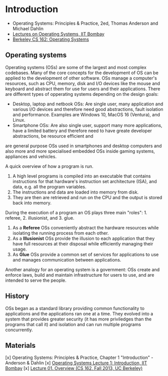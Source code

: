 # Introduction

- Operating Systems: Principles & Practice, 2ed, Thomas Anderson and Michael Dahlin
- [Lectures on Operating Systems, IIT Bombay](https://www.cse.iitb.ac.in/~mythili/os/)
- [Berkeley CS 162: Operating Systems](https://www.youtube.com/playlist?list=PLRdybCcWDFzCag9A0h1m9QYaujD0xefgM)

## Operating systems

Operating systems (OSs) are some of the largest and most complex codebases. Many of the core concepts for the development of OS can be applied to the development of other software. OSs manage a computer's resources, such as CPU, memory, disk and I/O devices like the mouse and keyboard and abstract them for use for users and their applications. There are different types of opperating systems depending on the design goals:

- Desktop, laptop and netbook OSs: Are single user, many application and various I/O devices and therefore need good abstractions, fault isolation and performance. Examples are Windows 10, MacOS 16 (Ventura), and Linux.
- Smartphone OSs: Are also single user, support many more applications, have a limited battery and therefore need to have greate developer abstractions, be resource efficient and

are general purpose OSs used in smartphones and desktop computers and also more and more specialised embedded OSs inside gaming systems, appliances and vehicles. 

A quick overview of how a program is run.

1. A high level programs is compiled into an executable that contains instructions for that hardware's instruction set architecture (ISA), and data, e.g. all the program variables.
2. The instructions and data are loaded into memory from disk.
3. They are then are retrieved and run on the CPU and the output is stored back into memory.

During the execution of a program an OS plays three main "roles": 1. referee, 2. illusionist, and 3. glue.

1. As a **Referee** OSs conveniently abstract the hardware resources while isolating the running process from each other.
2. As a **Illusionist** OSs provide the illusion to each application that they have full resources at their disposal while efficiently managing their usage.
3. As **Glue** OSs provide a common set of services for applications to use and manages communication between applications.

Another analogy for an operating system is a government: OSs create and enforce laws, build and maintain infrastructure for users to use, and are intended to serve the people.

## History

OSs began as a standard library providing common functionality to applications and the applications ran one at a time. They evolved into a system that provides greater security (it has more priviledges than the programs that call it) and isolation and can run multiple programs concurrently.

## Materials

[x] Operating Systems: Principles & Practice, Chapter 1 "Introduction" - Anderson & Dahlin
[x] [Operating Systems Lecture 1: Introduction, IIT Bombay](https://www.youtube.com/watch?v=aCJ3YgoolHQ)
[x] [Lecture 01. Overview (CS 162, Fall 2013, UC Berkeley)](https://www.youtube.com/watch?v=hry_qqXLej8&list=PLRdybCcWDFzCag9A0h1m9QYaujD0xefgM&index=1)

